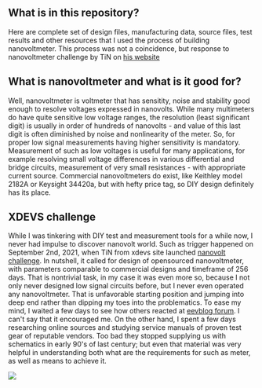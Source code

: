 ## What is in this repository?
Here are complete set of design files, manufacturing data, source files, test results and other resources that I used the process of building nanovoltmeter. This process was not a coincidence, but response to nanovoltmeter challenge by TiN on [his website](https://xdevs.com/article/nvm_comp/)

## What is nanovoltmeter and what is it good for?
Well, nanovoltmeter is voltmeter that has sensitity, noise and stability good enough to resolve voltages expressed in nanovolts. While many multimeters do have quite sensitive low voltage ranges, the resolution (least significant digit) is usually in order of hundreds of nanovolts - and value of this last digit is often diminished by noise and nonlinearity of the meter. So, for proper low signal measurements having higher sensitivity is mandatory.
Measurement of such as low voltages is useful for many applications, for example resolving small voltage differences in various differential and bridge circuits, measurement of very small resistances - with appropriate current source.
Commercial nanovoltmeters do exist, like Keithley model 2182A or Keysight 34420a, but with hefty price tag, so DIY design definitely has its place.

## XDEVS challenge
While I was tinkering with DIY test and measurement tools for a while now, I never had impulse to discover nanovolt world. Such as trigger happened on September 2nd, 2021, when TiN from xdevs site launched [nanovolt challenge](https://xdevs.com/article/nvm_comp/). In nutshell, it called for design of opensourced nanovoltmeter, with parameters comparable to commercial designs and timeframe of 256 days. That is nontrivial task, in my case it was even more so, because I not only never designed low signal circuits before, but I never even operated any nanovoltmeter. That is unfavorable starting position and jumping into deep end rather than dipping my toes into the problematics. To ease my mind, I waited a few days to see how others reacted at [eevblog forum](https://www.eevblog.com/forum/metrology/nanovolt-design-challenge-build-and-show-your-own-nv-meter-in-256-days/?all). I can't say that it encouraged me.
On the other hand, I spent a few days researching online sources and studying service manuals of proven test gear of reputable vendors. Too bad they stopped supplying us with schematics in early 90's of last century; but even that material was very helpful in understanding both what are the requirements for such as meter, as well as means to achieve it.




![](https://github.com/jaromir-sukuba/nvm/blob/master/media/block.png)
